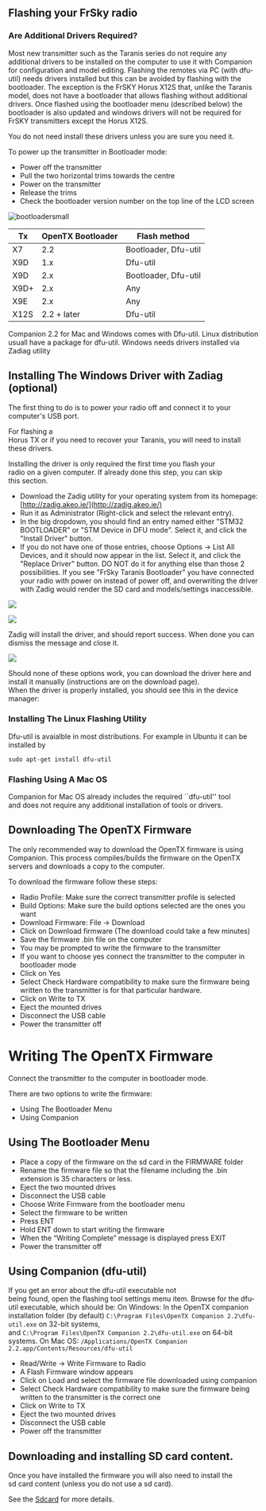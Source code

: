 ## Flashing your FrSky radio

### Are Additional Drivers Required?

Most new transmitter such as the Taranis series do not require any additional drivers to be installed on the computer to use it with Companion for configuration and model editing. Flashing the remotes via PC (with dfu-util) needs drivers installed but this can be avoided by flashing with the bootloader. The exception is the FrSKY Horus X12S that, unlike the Taranis model, does not have a bootloader that allows flashing without additional drivers. Once flashed using the bootloader menu (described below) the bootloader is also updated and windows drivers will not be required for FrSKY transmitters except the Horus X12S.

You do not need install these drivers unless you are sure you need it.

To power up the transmitter in Bootloader mode:
* Power off the transmitter
* Pull the two horizontal trims towards the centre
* Power on the transmitter
* Release the trims
* Check the bootloader version number on the top line of the LCD screen

![bootloadersmall](https://user-images.githubusercontent.com/20209851/29190168-1b415e06-7de7-11e7-8d92-0010df929bbd.png)


| Tx  | OpenTX Bootloader | Flash method |
| --- | ------------------- | ------  | 
| X7 | 2.2 |  Bootloader, Dfu-util |
| X9D | 1.x | Dfu-util |
| X9D | 2.x |  Bootloader, Dfu-util |
| X9D+ | 2.x | Any |  Bootloader, Dfu-util |
| X9E | 2.x | Any |  Bootloader, Dfu-util |
| X12S | 2.2 + later |  Dfu-util |

Companion 2.2 for Mac and Windows comes with Dfu-util. Linux distribution usuall have a package for dfu-util. Windows needs drivers installed via Zadiag utility


## Installing The Windows Driver with Zadiag (optional)

The first thing to do is to power your radio off and connect it to your computer's USB port. 

 For flashing a  
Horus TX or if you need to recover your Taranis, you will need to install these drivers.

Installing the driver is only required the first time you flash your  
radio on a given computer. If already done this step, you can skip  
this section.

* Download the Zadig utility for your operating system from its homepage: [http://zadig.akeo.ie/](http://zadig.akeo.ie/)
* Run it as Administrator \(Right-click and select the relevant entry\).
* In the big dropdown, you should find an entry named either "STM32
  BOOTLOADER" or "STM Device in DFU mode". Select it, and click the
  "Install Driver" button.
* If you do not have one of those entries, choose Options -&gt; List All
  Devices, and it should now appear in the list. Select it, and click
  the "Replace Driver" button. DO NOT do it for anything else than
  those 2 possibilities. If you see "FrSky Taranis Bootloader" you
  have connected your radio with power on instead of power off, and
  overwriting the driver with Zadig would render the SD card and
  models/settings inaccessible.

![](/images/companion-zadig-1.png)

![](/images/companion-zadig-2.png)

Zadig will install the driver, and should report success. When done you can dismiss the message and close it.

![](/images/companion-zadig-3.png)

Should none of these options work, you can download the driver here and install it manually \(instructions are on the download page\).  
When the driver is properly installed, you should see this in the device manager:

### Installing The Linux Flashing Utility

Dfu-util is avaialble in most distributions. For example in Ubuntu it can be installed by

```
sudo apt-get install dfu-util
```

### Flashing Using A Mac OS

Companion for Mac OS already includes the required \`\`dfu-util'' tool  
and does not require any additional installation of tools or drivers.

## Downloading The OpenTX Firmware

The only recommended way to download the OpenTX firmware is using Companion. This process compiles/builds the firmware on the OpenTX servers and downloads a copy to the computer.

To download the firmware follow these steps:

* Radio Profile: Make sure the correct transmitter profile is selected
* Build Options: Make sure the build options selected are the ones you want
* Download Firmware: File -> Download
* Click on Download firmware (The download could take a few minutes)
* Save the firmware .bin file on the computer
* You may be prompted to write the firmware to the transmitter
* If you want to choose yes connect the transmitter to the computer in bootloader mode
* Click on Yes
* Select Check Hardware compatibility to make sure the firmware being written to the transmitter is for that particular hardware.
* Click on Write to TX
* Eject the mounted drives
* Disconnect the USB cable
* Power the transmitter off

# Writing The OpenTX Firmware

Connect the transmitter to the computer in bootloader mode.

There are two options to write the firmware:
* Using The Bootloader Menu
* Using Companion

## Using The Bootloader Menu

* Place a copy of the firmware on the sd card in the FIRMWARE folder
* Rename the firmware file so that the filename including the .bin extension is 35 characters or less.
* Eject the two mounted drives
* Disconnect the USB cable
* Choose Write Firmware from the bootloader menu
* Select the firmware to be written
* Press ENT
* Hold ENT down to start writing the firmware
* When the “Writing Complete” message is displayed press EXIT
* Power the transmitter off

## Using Companion (dfu-util)

If you get an error about the dfu-util executable not  
 being found, open the flashing tool settings menu item. Browse for the dfu-util executable, which should be: On Windows: In the OpenTX companion installation folder \(by  default\)
 `C:\Program Files\OpenTX Companion 2.2\dfu-util.exe` on 32-bit systems,  
 and  `C:\Program Files\OpenTX Companion 2.2\dfu-util.exe` on 64-bit  
 systems.  On Mac OS: `/Applications/OpenTX Companion 2.2.app/Contents/Resources/dfu-util`


* Read/Write -> Write Firmware to Radio
* A Flash Firmware window appears
* Click on Load and select the firmware file downloaded using companion
* Select Check Hardware compatibility to make sure the firmware being written to the transmitter is the correct one
* Click on Write to TX
* Eject the two mounted drives
* Disconnect the USB cable
* Power off the transmitter

## Downloading and installing SD card content.

Once you have installed the firmware you will also need to install the  
sd card content \(unless you do not use a sd card\).

See the [Sdcard](sdcard.md) for more details.

